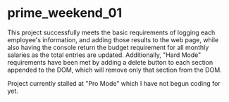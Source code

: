 # prime_weekend_01

This project successfully meets the basic requirements of logging each employee's information, and adding those results to the web page, while also having the console return the budget requirement for all monthly salaries as the total entries are updated. Additionally, "Hard Mode" requirements have been met by adding a delete button to each section appended to the DOM, which will remove only that section from the DOM. 

Project currently stalled at "Pro Mode" which I have not begun coding for yet.
